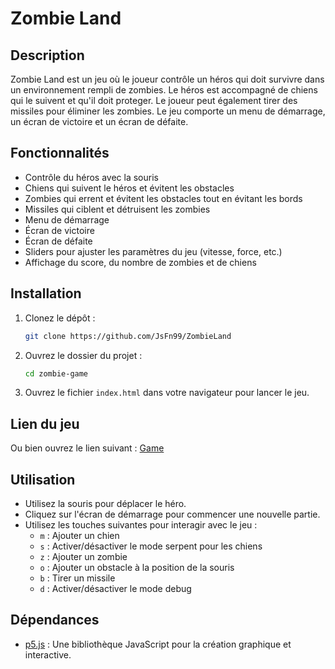 # Zombie Land

## Description
Zombie Land est un jeu où le joueur contrôle un héros qui doit survivre dans un environnement rempli de zombies. Le héros est accompagné de chiens qui le suivent et qu'il doit proteger. Le joueur peut également tirer des missiles pour éliminer les zombies. Le jeu comporte un menu de démarrage, un écran de victoire et un écran de défaite.

## Fonctionnalités
- Contrôle du héros avec la souris
- Chiens qui suivent le héros et évitent les obstacles
- Zombies qui errent et évitent les obstacles tout en évitant les bords
- Missiles qui ciblent et détruisent les zombies
- Menu de démarrage
- Écran de victoire
- Écran de défaite
- Sliders pour ajuster les paramètres du jeu (vitesse, force, etc.)
- Affichage du score, du nombre de zombies et de chiens

## Installation
1. Clonez le dépôt :
   ```bash
   git clone https://github.com/JsFn99/ZombieLand
   ```
2. Ouvrez le dossier du projet :
   ```bash
   cd zombie-game
   ```
3. Ouvrez le fichier `index.html` dans votre navigateur pour lancer le jeu.

## Lien du jeu
Ou bien ouvrez le lien suivant : [Game](https://jsfn99.github.io/ZombieLand/)

## Utilisation
- Utilisez la souris pour déplacer le héro.
- Cliquez sur l'écran de démarrage pour commencer une nouvelle partie.
- Utilisez les touches suivantes pour interagir avec le jeu :
  - `m` : Ajouter un chien
  - `s` : Activer/désactiver le mode serpent pour les chiens
  - `z` : Ajouter un zombie
  - `o` : Ajouter un obstacle à la position de la souris
  - `b` : Tirer un missile
  - `d` : Activer/désactiver le mode debug

## Dépendances
- [p5.js](https://p5js.org/) : Une bibliothèque JavaScript pour la création graphique et interactive.


